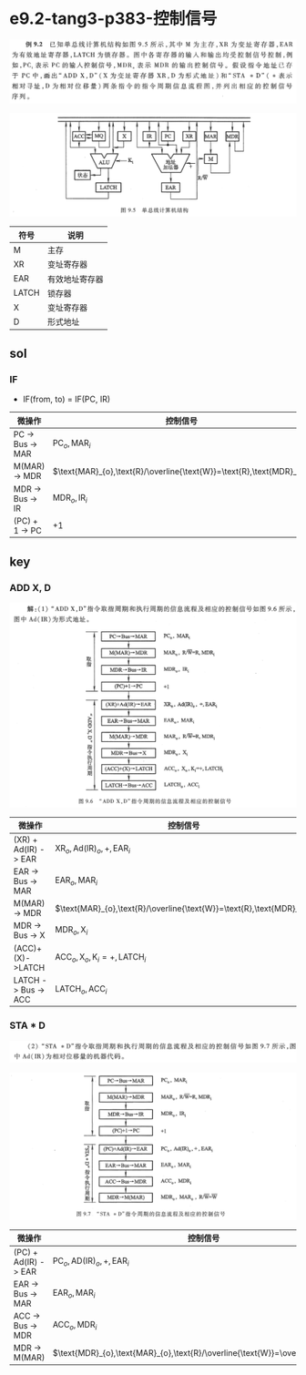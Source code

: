 
# e9.2-tang3-p383-控制信号

![](assets/e9.2-tang3-p383.png)

![](assets/e9.2-tang3-p383-2-2.png)

| 符号    | 说明      |
| ----- | ------- |
| M     | 主存      |
| XR    | 变址寄存器   |
| EAR   | 有效地址寄存器 |
| LATCH | 锁存器     |
| X     | 变址寄存器   |
| D     | 形式地址    |

## sol

### IF

- IF(from, to) = IF(PC, IR)

| 微操作              | 控制信号                                                                  |
| ---------------- | --------------------------------------------------------------------- |
| PC -> Bus -> MAR | $\text{PC}_{o},\text{MAR}_{i}$                                        |
| M(MAR) -> MDR    | $\text{MAR}_{o},\text{R}/\overline{\text{W}}=\text{R},\text{MDR}_{i}$ |
| MDR -> Bus -> IR | $\text{MDR}_{o},\text{IR}_{i}$                                        |
| (PC) + 1 -> PC   | +1                                                                    |

## key

### ADD X, D

![](assets/e9.2-tang3-p383-1.png)

| 微操作                  | 控制信号                                                                  |
| -------------------- | --------------------------------------------------------------------- |
| (XR) + Ad(IR) -> EAR | $\text{XR}_{o},\text{Ad(IR)}_{o},+,\text{EAR}_{i}$                    |
| EAR -> Bus -> MAR    | $\text{EAR}_{o},\text{MAR}_{i}$                                       |
| M(MAR) -> MDR        | $\text{MAR}_{o},\text{R}/\overline{\text{W}}=\text{R},\text{MDR}_{i}$ |
| MDR -> Bus -> X      | $\text{MDR}_{o},\text{X}_{i}$                                         |
| (ACC)+(X)->LATCH     | $\text{ACC}_{o},\text{X}_{o},\text{K}_i=+,\text{LATCH}_i$             |
| LATCH -> Bus -> ACC  | $\text{LATCH}_{o},\text{ACC}_{i}$                                     |

### STA * D

![](assets/e9.2-tang3-p383-2-1.png)

![](assets/Pasted%20image%2020250603120020.png)

| 微操作                  | 控制信号                                                                             |
| -------------------- | -------------------------------------------------------------------------------- |
| (PC) + Ad(IR) -> EAR | $\text{PC}_{o},\text{AD(IR)}_{o},+,\text{EAR}_{i}$                               |
| EAR -> Bus -> MAR    | $\text{EAR}_{o},\text{MAR}_{i}$                                                  |
| ACC -> Bus -> MDR    | $\text{ACC}_{o},\text{MDR}_{i}$                                                  |
| MDR -> M(MAR)        | $\text{MDR}_{o},\text{MAR}_{o},\text{R}/\overline{\text{W}}=\overline{\text{W}}$ |

